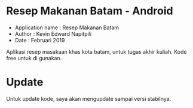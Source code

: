 # Resep Makanan Batam - Android

 * Application name : Resep Makanan Batam
 * Author			      : Kevin Edward Napitpili
 * Date				      : Februari 2019
 
Aplikasi resep masakaan khas kota batam, untuk tugas akhir kuliah.
Kode free untuk di gunakan.

# Update

Untuk update kode, saya akan mengupdate sampai versi stabilnya.
